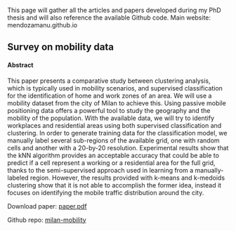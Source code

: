 This page will gather all the articles and papers developed during my PhD thesis and will also reference the available Github code.
Main website: mendozamanu.github.io

## Survey on mobility data
#### Abstract
This paper presents a comparative study between clustering analysis, which is typically used in mobility scenarios, and supervised classification for the identification of home and work zones of an area. We will use a mobility dataset from the city of Milan to achieve this. Using passive mobile positioning data offers a powerful tool to study the geography and the mobility of the population. With the available data, we will try to identify workplaces and residential areas using both supervised classification and clustering. In order to generate training data for the classification model, we manually label several sub-regions of the available grid, one with random cells and another with a 20-by-20 resolution. Experimental results show that the kNN algorithm provides an acceptable accuracy that could be able to predict if a cell represent a working or a residential area for the full grid, thanks to the semi-supervised approach used in learning from a manually-labeled region. However, the results provided with k-means and k-medoids clustering show that it is not able to accomplish the former idea, instead it focuses on identifying the mobile traffic distribution around the city. 

Download paper: [paper.pdf](url)


Github repo: [milan-mobility](https://github.com/mendozamanu/milan-mobility)

